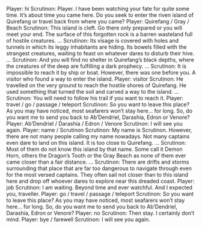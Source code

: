 Player: hi
Scrutinon: Player. I have been watching your fate for quite some time. It’s about time you came here. Do you seek to enter the riven island of Quirefang or travel back from where you came?
Player: Quirefang / Gray / Beach
Scrutinon: This island is cleft. Go there only prepared or you will meet your end. The surface of this forgotten rock is a barren wasteland full of hostile creatures. …
Scrutinon: Its visage is covered with holes and tunnels in which its leggy inhabitants are hiding. Its bowels filled with the strangest creatures, waiting to feast on whatever dares to disturb their hive. …
Scrutinon: And you will find no shelter in Quirefang’s black depths, where the creatures of the deep are fulfilling a dark prophecy. …
Scrutinon: It is impossible to reach it by ship or boat. However, there was one before you. A visitor who found a way to enter the island.
Player: visitor
Scrutinon: He travelled on the very ground to reach the hostile shores of Quirefang. He used something that turned the soil and carved a way to the island. …
Scrutinon: You will need to follow his trail if you want to reach it.
Player: travel / go / passage / teleport
Scrutinon: So you want to leave this place? As you may have noticed, most seafarers won’t stay here… for long. So, do you want me to send you back to Ab’Dendriel, Darashia, Edron or Venore?
Player: Ab’Dendriel / Darashia / Edron / Venore
Scrutinon: I will see you again.
Player: name / Scrutinon 
Scrutinon: My name is Scrutinon. However, there are not many people calling my name nowadays. Not many captains even dare to land on this island. It is too close to Quirefang. …
Scrutinon: Most of them do not know this island by that name. Some call it Demon Horn, others the Dragon’s Tooth or the Gray Beach as none of them ever came closer than a fair distance. …
Scrutinon: There are drifts and storms surrounding that place that are far too dangerous to navigate through even for the most versed captains. They often sail not closer than to this island here and drop off whoever dares to explore near this dreaded coast.
Player: job
Scrutinon: I am waiting. Beyond time and ever watchful. And I expected you, traveller.
Player: go / travel / passage / teleport
Scrutinon: So you want to leave this place? As you may have noticed, most seafarers won’t stay here… for long. So, do you want me to send you back to Ab’Dendriel, Darashia, Edron or Venore?
Player: no
Scrutinon: Then stay. I certainly don’t mind.
Player: bye / farewell
Scrutinon: I will see you again.
